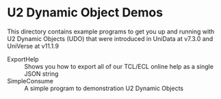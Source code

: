 U2 Dynamic Object Demos
=======================

This directory contains example programs to get you up and running with 
U2 Dynamic Objects (UDO) that were introduced in UniData at v7.3.0 and
UniVerse at v11.1.9

<dl>
<dt>ExportHelp</dt>
<dd>Shows you how to export all of our TCL/ECL online help as a single JSON string</dd>
<dt>SimpleConsume</dt>
<dd>A simple program to demonstration U2 Dynamic Objects</dd>
</dl>
